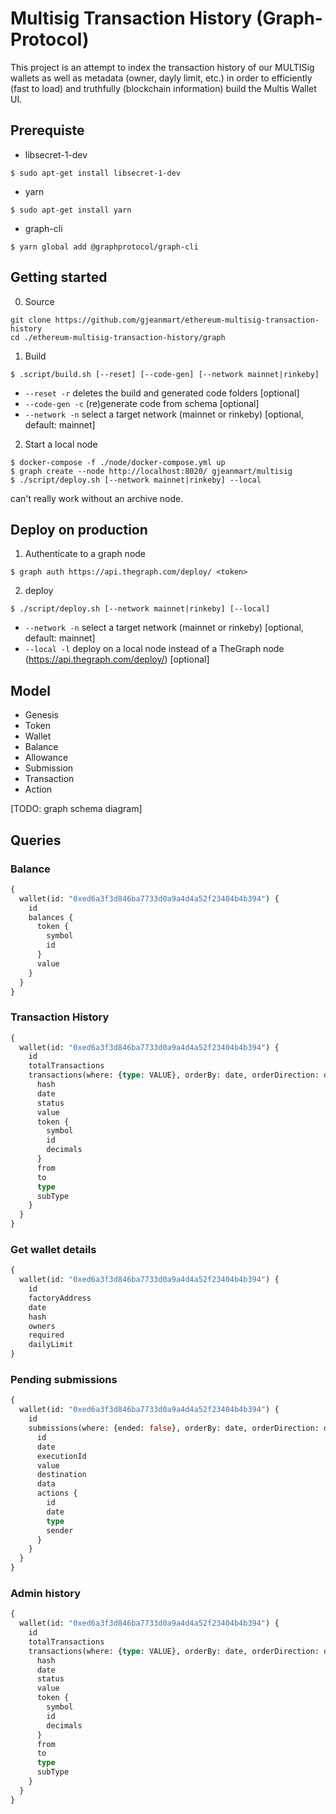 
# Multisig Transaction History (Graph-Protocol)

This project is an attempt to index the transaction history of our MULTISig wallets as well as metadata (owner, dayly limit, etc.) in order to efficiently (fast to load) and truthfully (blockchain information) build the Multis Wallet UI.

## Prerequiste

- libsecret-1-dev
```
$ sudo apt-get install libsecret-1-dev
```

- yarn
```
$ sudo apt-get install yarn
```

- graph-cli

```
$ yarn global add @graphprotocol/graph-cli
```

## Getting started

0. Source

```
git clone https://github.com/gjeanmart/ethereum-multisig-transaction-history
cd ./ethereum-multisig-transaction-history/graph
```

1. Build

```
$ .script/build.sh [--reset] [--code-gen] [--network mainnet|rinkeby]
```

- `--reset -r` deletes the build and generated code folders [optional]
- `--code-gen -c` (re)generate code from schema [optional]
- `--network -n` select a target network (mainnet or rinkeby) [optional, default: mainnet]

2. Start a local node

```
$ docker-compose -f ./node/docker-compose.yml up
$ graph create --node http://localhost:8020/ gjeanmart/multisig
$ ./script/deploy.sh [--network mainnet|rinkeby] --local
```

can't really work without an archive node. 


## Deploy on production

1. Authenticate to a graph node

```
$ graph auth https://api.thegraph.com/deploy/ <token>
```

2. deploy

```
$ ./script/deploy.sh [--network mainnet|rinkeby] [--local]
```

- `--network -n` select a target network (mainnet or rinkeby) [optional, default: mainnet]
- `--local -l`  deploy on a local node instead of a TheGraph node (https://api.thegraph.com/deploy/) [optional]


## Model

- Genesis
- Token
- Wallet
- Balance
- Allowance
- Submission
- Transaction
- Action

[TODO: graph schema diagram]


## Queries

### Balance

```graphql
{
  wallet(id: "0xed6a3f3d846ba7733d0a9a4d4a52f23404b4b394") {
    id
    balances {
      token {
        symbol
        id
      }
      value
    }
  }
}

```

### Transaction History

```graphql
{
  wallet(id: "0xed6a3f3d846ba7733d0a9a4d4a52f23404b4b394") {
    id
    totalTransactions
    transactions(where: {type: VALUE}, orderBy: date, orderDirection: desc) {
      hash
      date
      status
      value
      token {
        symbol
        id
        decimals
      }
      from
      to
      type
      subType
    }
  }
}

```

### Get wallet details

```graphql
{
  wallet(id: "0xed6a3f3d846ba7733d0a9a4d4a52f23404b4b394") {
    id
    factoryAddress
    date
    hash
    owners
    required
    dailyLimit
}

```

### Pending submissions

```graphql
{
  wallet(id: "0xed6a3f3d846ba7733d0a9a4d4a52f23404b4b394") {
    id
    submissions(where: {ended: false}, orderBy: date, orderDirection: desc) {
      id
      date
      executionId
      value
      destination
      data
      actions {
        id
        date
        type
        sender
      }
    }
  }
}
```

### Admin history

```graphql
{
  wallet(id: "0xed6a3f3d846ba7733d0a9a4d4a52f23404b4b394") {
    id
    totalTransactions
    transactions(where: {type: VALUE}, orderBy: date, orderDirection: desc) {
      hash
      date
      status
      value
      token {
        symbol
        id
        decimals
      }
      from
      to
      type
      subType
    }
  }
}

```